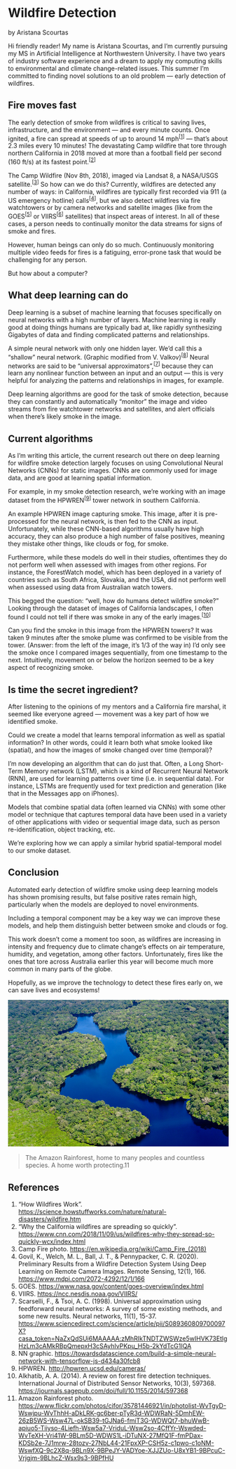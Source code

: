 # Wildfire Detection

by Aristana Scourtas

Hi friendly reader! My name is Aristana Scourtas, and I’m currently pursuing my MS in Artificial Intelligence at Northwestern University. I have two years of industry software experience and a dream to apply my computing skills to environmental and climate change-related issues. This summer I’m committed to finding novel solutions to an old problem — early detection of wildfires.

## Fire moves fast
The early detection of smoke from wildfires is critical to saving lives, infrastructure, and the environment — and every minute counts. Once ignited, a fire can spread at speeds of up to around 14 mph<sup>[[1](#references)]</sup> — that’s about 2.3 miles every 10 minutes! The devastating Camp wildfire that tore through northern California in 2018 moved at more than a football field per second (160 ft/s) at its fastest point.<sup>[[2](#references)]</sup>

The Camp Wildfire (Nov 8th, 2018), imaged via Landsat 8, a NASA/USGS satellite.<sup>[[3](#references)]</sup>
So how can we do this? Currently, wildfires are detected any number of ways: in California, wildfires are typically first recorded via 911 (a US emergency hotline) calls<sup>[[4](#references)]</sup>, but we also detect wildfires via fire watchtowers or by camera networks and satellite images (like from the GOES<sup>[[5](#references)]</sup> or VIIRS<sup>[[6](#references)]</sup> satellites) that inspect areas of interest. In all of these cases, a person needs to continually monitor the data streams for signs of smoke and fires.

However, human beings can only do so much. Continuously monitoring multiple video feeds for fires is a fatiguing, error-prone task that would be challenging for any person.

But how about a computer?

## What deep learning can do
Deep learning is a subset of machine learning that focuses specifically on neural networks with a high number of layers. Machine learning is really good at doing things humans are typically bad at, like rapidly synthesizing Gigabytes of data and finding complicated patterns and relationships.

A simple neural network with only one hidden layer. We’d call this a “shallow” neural network. (Graphic modified from V. Valkov)<sup>[[8](#references)]</sup>
Neural networks are said to be “universal approximators”,<sup>[[7](#references)]</sup> because they can learn any nonlinear function between an input and an output — this is very helpful for analyzing the patterns and relationships in images, for example.

Deep learning algorithms are good for the task of smoke detection, because they can constantly and automatically “monitor” the image and video streams from fire watchtower networks and satellites, and alert officials when there’s likely smoke in the image.

## Current algorithms
As I’m writing this article, the current research out there on deep learning for wildfire smoke detection largely focuses on using Convolutional Neural Networks (CNNs) for static images. CNNs are commonly used for image data, and are good at learning spatial information.

For example, in my smoke detection research, we’re working with an image dataset from the HPWREN<sup>[[9](#references)]</sup> tower network in southern California.

An example HPWREN image capturing smoke. This image, after it is pre-processed for the neural network, is then fed to the CNN as input.
Unfortunately, while these CNN-based algorithms usually have high accuracy, they can also produce a high number of false positives, meaning they mistake other things, like clouds or fog, for smoke.

<!--(Images are missing for this footnote) Examples of false positives from the work of Govil et al in their 2020 paper. This model divided the image into a grid, and assigned the likelihood of each grid cell being smoke (the threshold for smoke was adjusted dynamically).4 On the left, clouds were mistaken for smoke. On the right, fog was mistaken for smoke. -->


Furthermore, while these models do well in their studies, oftentimes they do not perform well when assessed with images from other regions. For instance, the ForestWatch model, which has been deployed in a variety of countries such as South Africa, Slovakia, and the USA, did not perform well when assessed using data from Australian watch towers.

This begged the question: “well, how do humans detect wildfire smoke?” Looking through the dataset of images of California landscapes, I often found I could not tell if there was smoke in any of the early images.<sup>[[10](#references)]</sup>

Can you find the smoke in this image from the HPWREN towers? It was taken 9 minutes after the smoke plume was confirmed to be visible from the tower.
(Answer: from the left of the image, it’s 1/3 of the way in)
I’d only see the smoke once I compared images sequentially, from one timestamp to the next. Intuitively, movement on or below the horizon seemed to be a key aspect of recognizing smoke.

## Is time the secret ingredient?
After listening to the opinions of my mentors and a California fire marshal, it seemed like everyone agreed — movement was a key part of how we identified smoke.

Could we create a model that learns temporal information as well as spatial information? In other words, could it learn both what smoke looked like (spatial), and how the images of smoke changed over time (temporal)?

I’m now developing an algorithm that can do just that. Often, a Long Short-Term Memory network (LSTM), which is a kind of Recurrent Neural Network (RNN), are used for learning patterns over time (i.e. in sequential data). For instance, LSTMs are frequently used for text prediction and generation (like that in the Messages app on iPhones).

Models that combine spatial data (often learned via CNNs) with some other model or technique that captures temporal data have been used in a variety of other applications with video or sequential image data, such as person re-identification, object tracking, etc.

We’re exploring how we can apply a similar hybrid spatial-temporal model to our smoke dataset.

## Conclusion
Automated early detection of wildfire smoke using deep learning models has shown promising results, but false positive rates remain high, particularly when the models are deployed to novel environments.

Including a temporal component may be a key way we can improve these models, and help them distinguish better between smoke and clouds or fog.

This work doesn’t come a moment too soon, as wildfires are increasing in intensity and frequency due to climate change’s effects on air temperature, humidity, and vegetation, among other factors. Unfortunately, fires like the ones that tore across Australia earlier this year will become much more common in many parts of the globe.

Hopefully, as we improve the technology to detect these fires early on, we can save lives and ecosystems!


![The Amazon Rainforest](./imgs/wildfire-1.jpg)
> The Amazon Rainforest, home to many peoples and countless species. A home worth protecting.11

## References
1. “How Wildfires Work”. https://science.howstuffworks.com/nature/natural-disasters/wildfire.htm
2. “Why the California wildfires are spreading so quickly”. https://www.cnn.com/2018/11/09/us/wildfires-why-they-spread-so-quickly-wcx/index.html
3. Camp Fire photo. https://en.wikipedia.org/wiki/Camp_Fire_(2018)
4. Govil, K., Welch, M. L., Ball, J. T., & Pennypacker, C. R. (2020). Preliminary Results from a Wildfire Detection System Using Deep Learning on Remote Camera Images. Remote Sensing, 12(1), 166. https://www.mdpi.com/2072-4292/12/1/166
5. GOES. https://www.nasa.gov/content/goes-overview/index.html
6. VIIRS. https://ncc.nesdis.noaa.gov/VIIRS/
7. Scarselli, F., & Tsoi, A. C. (1998). Universal approximation using feedforward neural networks: A survey of some existing methods, and some new results. Neural networks, 11(1), 15-37. https://www.sciencedirect.com/science/article/pii/S089360809700097X?casa_token=NaZxQdSUi6MAAAAA:zMhRIkTNDTZWSWze5wIHVK73EtlgHzLm3cAMkRBpQmepxH3cSAyhIvPKpu_H5b-2kYdTcG1IQA
8. NN graphic. https://towardsdatascience.com/build-a-simple-neural-network-with-tensorflow-js-d434a30fcb8
9. HPWREN. http://hpwren.ucsd.edu/cameras/
10. Alkhatib, A. A. (2014). A review on forest fire detection techniques. International Journal of Distributed Sensor Networks, 10(3), 597368. https://journals.sagepub.com/doi/full/10.1155/2014/597368
11. Amazon Rainforest photo. https://www.flickr.com/photos/cifor/35781446921/in/photolist-WvTgyD-Wswjpu-WvThhH-aDkLRK-gc6ber-pTyR3d-WDWRaN-5DmhEW-26zB5WS-Wsw47L-okSB39-tGJNa6-fmiT3G-WDWQt7-bhuWwB-apiuo5-Tiiyso-4Liefh-Wsw5a7-VriduL-Wsw2so-4CffYr-Wswded-WvTeXH-Vri41W-9BLm5D-WDWS1L-iDTuNX-27MfQ1F-fmPDax-KDSb2e-7J1mrw-28tozv-27NbL44-21FpxXP-CSH5z-c1pwo-c1oNM-WswfXQ-9c2X8q-9BLn9X-9BPeJY-VADYoe-XJJZUo-U8xYB1-9BPcuC-Vrjgjm-9BLhcZ-Wsx9s3-9BPfHU
